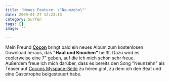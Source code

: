 ```yaml
---
title: 'Neues Feature: \"Neunzehn\"'
date: 2009-01-27 12:23:13
category: Surfen
tags: []
image: ''

---
```


Mein Freund [**Cocon**](http://www.myspace.com/dercocon ) bringt bald ein neues Album zum kostenlosen Download heraus, das **"Haut und Knochen"** heißt. Dazu wird es coolerweise eine 7" geben, auf die ich mich schon sehr freue.  
Außerdem freue ich mich darüber, dass es bereits den Song "Neunzehn" als Teaser auf [Cocons Myspace-Seite](http://myspace.com/dercocon) zu hören gibt, zu dem ich den Beat und eine Gaststrophe beigesteuert habe.
